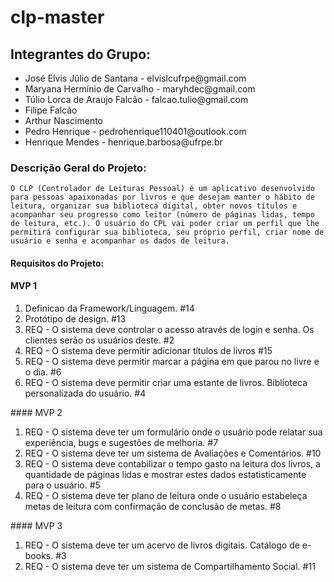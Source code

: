 # clp-master

## Integrantes do Grupo:

<ul>
    <li>José Elvis Júlio de Santana - elvislcufrpe@gmail.com</li>
    <li>Maryana Hermínio de Carvalho - maryhdec@gmail.com</li>
    <li>Túlio Lorca de Araujo Falcão - falcao.tulio@gmail.com</li>
    <li>Filipe Falcão</li>
    <li>Arthur Nascimento</li>
    <li>Pedro Henrique - pedrohenrique110401@outlook.com</li>
    <li>Henrique Mendes - henrique.barbosa@ufrpe.br</li>
</ul>

### Descrição Geral do Projeto:

    O CLP (Controlador de Leituras Pessoal) é um aplicativo desenvolvido para pessoas apaixonadas por livros e que desejam manter o hábito de leitura, organizar sua biblioteca digital, obter novos títulos e acompanhar seu progresso como leitor (número de páginas lidas, tempo de leitura, etc.). O usuário do CPL vai poder criar um perfil que lhe permitirá configurar sua biblioteca, seu próprio perfil, criar nome de usuário e senha e acompanhar os dados de leitura.

#### Requisitos do Projeto:

#### MVP 1
<ol>
    <li>Definicao da Framework/Linguagem. #14</li>
    <li>Protótipo de design. #13</li>
    <li>REQ - O sistema deve controlar o acesso através de login e senha. Os clientes serão os usuários deste. #2</li>
    <li>REQ - O sistema deve permitir adicionar títulos de livros #15</li>
    <li>REQ - O sistema deve permitir marcar a página em que parou no livre e o dia. #6</li>
    <li>REQ - O sistema deve permitir criar uma estante de livros. Biblioteca personalizada do usuário. #4</li>
</ol> 
#### MVP 2
<ol>
    <li>REQ - O sistema deve ter um formulário onde o usuário pode relatar sua experiência, bugs e sugestões de melhoria. #7</li>
    <li>REQ - O sistema deve ter um sistema de Avaliações e Comentários. #10</li>
    <li>REQ - O sistema deve contabilizar o tempo gasto na leitura dos livros, a quantidade de páginas lidas e mostrar estes dados estatisticamente para o usuário. #5</li>
    <li>REQ - O sistema deve ter plano de leitura onde o usuário estabeleça metas de leitura com confirmação de conclusão de metas. #8</li>
</ol>
#### MVP 3
<ol>
    <li>REQ - O sistema deve ter um acervo de livros digitais. Catálogo de e-books. #3</li>
    <li>REQ - O sistema deve ter um sistema de Compartilhamento Social. #11</li>
</ol>
